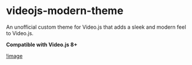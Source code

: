 # videojs-modern-theme
An unofficial custom theme for Video.js that adds a sleek and modern feel to Video.js.

**Compatible with Video.js 8+**

[!image]()
